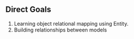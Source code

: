 ## Direct Goals

1. Learning object relational mapping using Entity.
2. Building relationships between models